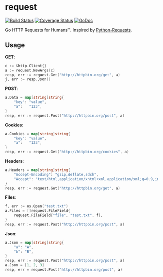 request
=======
[![Build Status](https://travis-ci.org/mozillazg/request.svg?branch=master)](https://travis-ci.org/mozillazg/request)
[![Coverage Status](https://coveralls.io/repos/mozillazg/request/badge.png?branch=master)](https://coveralls.io/r/mozillazg/request?branch=master)
[![GoDoc](https://godoc.org/github.com/mozillazg/request?status.svg)](https://godoc.org/github.com/mozillazg/request)

Go HTTP Requests for Humans™. Inspired by [Python-Requests](https://github.com/kennethreitz/requests).


Usage
-------

**GET**:

```go
c := &http.Client{}
a := request.NewArgs(c)
resp, err := request.Get("http://httpbin.org/get", a)
j, err := resp.Json()
```

**POST**:

```go
a.Data = map[string]string{
	"key": "value",
	"a":   "123",
}
resp, err := request.Post("http://httpbin.org/post", a)
```

**Cookies**:

```go
a.Cookies = map[string]string{
	"key": "value",
	"a":   "123",
}
resp, err := request.Get("http://httpbin.org/cookies", a)
```

**Headers**:

```go
a.Headers = map[string]string{
	"Accept-Encoding": "gzip,deflate,sdch",
	"Accept": "text/html,application/xhtml+xml,application/xml;q=0.9,image/webp,*/*;q=0.8",
}
resp, err := request.Get("http://httpbin.org/get", a)
```

**Files**:

```go
f, err := os.Open("test.txt")
a.Files = []request.FileField{
	request.FileField{"file", "test.txt", f},
}
resp, err := request.Post("http://httpbin.org/post", a)
```

**Json**:

```go
a.Json = map[string]string{
	"a": "A",
	"b": "B",
}
resp, err := request.Post("http://httpbin.org/post", a)
a.Json = [1, 2, 3]
resp, err = request.Post("http://httpbin.org/post", a)
```
